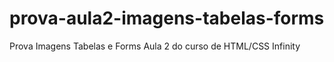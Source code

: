 # prova-aula2-imagens-tabelas-forms
Prova Imagens Tabelas e Forms Aula 2 do curso de HTML/CSS Infinity
